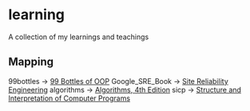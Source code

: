 # learning
A collection of my learnings and teachings

## Mapping

99bottles -> [99 Bottles of OOP](https://www.sandimetz.com/99bottles/)
Google_SRE_Book -> [Site Reliability Engineering](https://landing.google.com/sre/book.html)
algorithms -> [Algorithms, 4th Edition](http://algs4.cs.princeton.edu/home/)
sicp -> [Structure and Interpretation of Computer Programs](http://sarabander.github.io/sicp/html/index.xhtml)